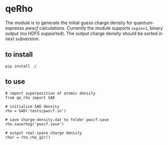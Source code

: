 # qeRho

The module is to generate the initial guess charge density for quantum-espresso _pwscf_ calculations. Currently the module supports `nspin=1`, binary output (no HDF5 supported). The output charge density should be sorted in next subversion.
## to install

```
pip install ./
```

## to use

```
# import superposition of atomic density
from qe_rho import SAD

# initialize SAD density
rho = SAD('tests/pwscf.in')

# save charge-density.dat to folder pwscf.save
rho.saverhog('pwscf.save')

# output real-space charge density
rhor = rho.rho_g2r()
```




